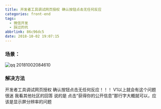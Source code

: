 ```yaml
---
title: 开发者工具调试网页授权 确认按钮点击无任何反应
categories: front-end
tags:
  - 微信开发
  - 踩过的坑
abbrlink: 86c96dc5
date: 2018-10-02 19:07:15
---
```


### 场景：
![qq 20181002084610](https://user-images.githubusercontent.com/22697565/46324116-7347ae80-c624-11e8-9150-286a68773715.png)
### 解决方法
开发者工具调试网页授权 确认按钮点击无任何反应！！！
V1以上就会有这个问题 很迷 我看其他社区的回答 说的是 点击“获得你的公开信息”那行字大概就可以，应该是显示屏分辨率的问题
